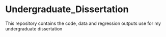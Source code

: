 # Undergraduate_Dissertation
This repository contains the code, data and regression outputs use for my undergraduate dissertation
